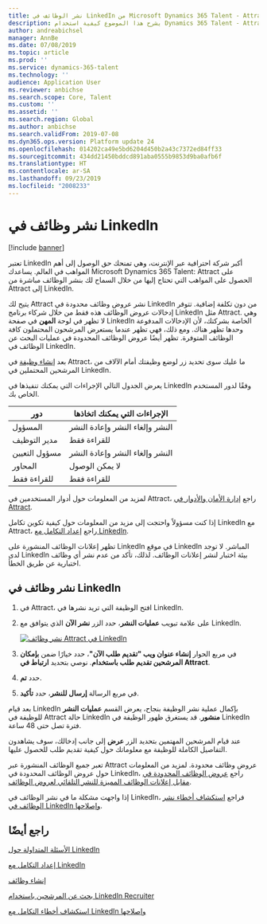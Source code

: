 ```yaml
---
title: نشر الوظائف في LinkedIn من Microsoft Dynamics 365 Talent - Attract
description: يشرح هذا الموضوع كيفية استخدام Dynamics 365 Talent - Attract لنشر الوظائف في LinkedIn.
author: andreabichsel
manager: AnnBe
ms.date: 07/08/2019
ms.topic: article
ms.prod: ''
ms.service: dynamics-365-talent
ms.technology: ''
audience: Application User
ms.reviewer: anbichse
ms.search.scope: Core, Talent
ms.custom: ''
ms.assetid: ''
ms.search.region: Global
ms.author: anbichse
ms.search.validFrom: 2019-07-08
ms.dyn365.ops.version: Platform update 24
ms.openlocfilehash: 014202ca49e5bd6204d450b2a43c7372ed84ff33
ms.sourcegitcommit: 434dd21450bddcd891aba0555b9853d9ba0afb6f
ms.translationtype: HT
ms.contentlocale: ar-SA
ms.lasthandoff: 09/23/2019
ms.locfileid: "2008233"
---
```

# <a name="post-jobs-to-linkedin"></a>نشر وظائف في LinkedIn

[!include [banner](../includes/banner.md)]

تعتبر LinkedIn أكبر شركة احترافية عبر الإنترنت، وهي تمنحك حق الوصول إلى أهم المواهب في العالم.‬ يساعدك Microsoft Dynamics 365 Talent: Attract على الحصول على المواهب التي تحتاج إليها من خلال السماح لك بنشر الوظائف مباشرة من Attract إلى LinkedIn.

يتيح لك Attract نشر عروض وظائف محدودة في LinkedIn من دون تكلفة إضافية. تتوفر إدخالات عروض الوظائف هذه فقط من خلال شركاء برنامج LinkedIn مثل Attract. وهي لا تظهر في لوحة **المهن** في صفحة LinkedIn الخاصة بشركتك، لأن الإدخالات المدفوعة وحدها تظهر هناك. ومع ذلك، فهي تظهر عندما يستعرض المرشحون المحتملون كافة الوظائف المتوفرة. تظهر أيضًا عروض الوظائف المحدودة في عمليات البحث عن الوظائف في LinkedIn.

بعد [إنشاء وظيفة](./creating-jobs-attract.md) في Attract، ما عليك سوى تحديد زر لوضع وظيفتك أمام الآلاف من المرشحين المحتملين في LinkedIn.

يعرض الجدول التالي الإجراءات التي يمكنك تنفيذها في LinkedIn وفقًا لدور المستخدم الخاص بك.

| دور | الإجراءات التي يمكنك اتخاذها |
|---|---|
| المسؤول | النشر وإلغاء النشر وإعادة النشر |
| مدير التوظيف | للقراءة فقط |
| مسؤول التعيين | النشر وإلغاء النشر وإعادة النشر |
| المحاور | لا يمكن الوصول |
| للقراءة فقط | للقراءة فقط |

لمزيد من المعلومات حول أدوار المستخدمين في Attract، راجع [إدارة الأمان والأدوار في Attract‬](./security-attract.md).

إذا كنت مسؤولاً واحتجت إلى مزيد من المعلومات حول كيفية تكوين تكامل LinkedIn مع Attract، راجع [إعداد التكامل مع LinkedIn](./attract-admin-linkedin.md).

تظهر إعلانات الوظائف المنشورة على LinkedIn في موقع LinkedIn المباشر. لا توجد لدى LinkedIn بيئة اختبار لنشر إعلانات الوظائف. لذلك، تأكد من عدم نشر أي وظائف اختبارية عن طريق الخطأ.

## <a name="post-jobs-to-linkedin"></a>نشر وظائف في LinkedIn

1. في Attract، افتح الوظيفة التي تريد نشرها في LinkedIn.
2. على علامة تبويب **عمليات النشر**، حدد الزر **نشر الآن** الذي يتوافق مع LinkedIn.

    [![نشر وظائف Attract في LinkedIn‎](./media/attract-post-job-to-linkedin.png)](./media/attract-post-job-to-linkedin.png)

3. في مربع الحوار **إنشاء عنوان ويب "تقديم طلب الآن"**، حدد خيارًا ضمن **بإمكان المرشحين تقديم طلب باستخدام**. نوصي بتحديد **ارتباط في Attract‎**.
4. حدد **تم**.
5. في مربع الرسالة **إرسال للنشر**، حدد **تأكيد**.

بعد قيام LinkedIn بإكمال عملية نشر الوظيفة بنجاح، يعرض القسم **عمليات النشر** للوظيفة في Attract حالة LinkedIn **منشور**. قد يستغرق ظهور الوظيفة في LinkedIn فترة تصل حتى 48 ساعة.

عند قيام المرشحين المهتمين بتحديد الزر **عرض** إلى جانب إدخالك، سوف يشاهدون التفاصيل الكاملة للوظيفة مع معلوماتك حول كيفية تقديم طلب للحصول عليها.

تعبر جميع الوظائف المنشورة عبر Attract عروض وظائف محدودة. لمزيد من المعلومات حول عروض الوظائف المحدودة في LinkedIn، راجع [عروض الوظائف المحدودة في مقابل إعلانات الوظائف المميزة للنشر التلقائي لعروض الوظائف](https://www.linkedin.com/help/recruiter/answer/79049).

إذا واجهت مشكلة ما في نشر الوظائف في LinkedIn، فراجع [استكشاف أخطاء نشر الوظائف في LinkedIn‏‎‏‎ وإصلاحها](./attract-troubleshoot-linkedin.md).

## <a name="see-also"></a>راجع أيضًا

[الأسئلة المتداولة حول LinkedIn](./attract-linkedin-faq.md)

[إعداد التكامل مع LinkedIn](./attract-admin-linkedin.md)

[إنشاء وظائف](./creating-jobs-attract.md)

[بحث عن المرشحين باستخدام LinkedIn Recruiter](./attract-linkedin-recruiter.md)

[استكشاف أخطاء التكامل مع LinkedIn وإصلاحها](./attract-troubleshoot-linkedin.md)
